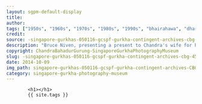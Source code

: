 ```yaml
---
layout: sgpm-default-display
title: 
author: 
tags: ["1950s", "1960s", "1970s", "1980s", "1990s", "bhairahawa", "dharan", "gurkhas", "kathmandu", "nepal", "pokhara", "singapore", "singapore gurkha archive", "singapore gurkha old photographs", "singapore gurkha photography museum", "singapore gurkhas"]
credit: 
source: -singapore-gurkhas-050116-gcspf-gurkha-contingent-archives-cbg-45
description: "Bruce Niven, presenting a present to Chandra's wife for his retirement. Dat: 1988"
copyright: ChandraBahadurGurung-SingaporeGurkhaPhotographyMuseum
slug: -singapore-gurkhas-050116-gcspf-gurkha-contingent-archives-cbg-45
date: 2014-10-09
img_path: singapore-gurkhas-050116-gcspf-gurkha-contingent-archives-CBG-45.jpg
category: singapore-gurkha-photography-museum
---
```

	 		

	 		<h1></h1>
	 		{{ site.tags }}
	 		
